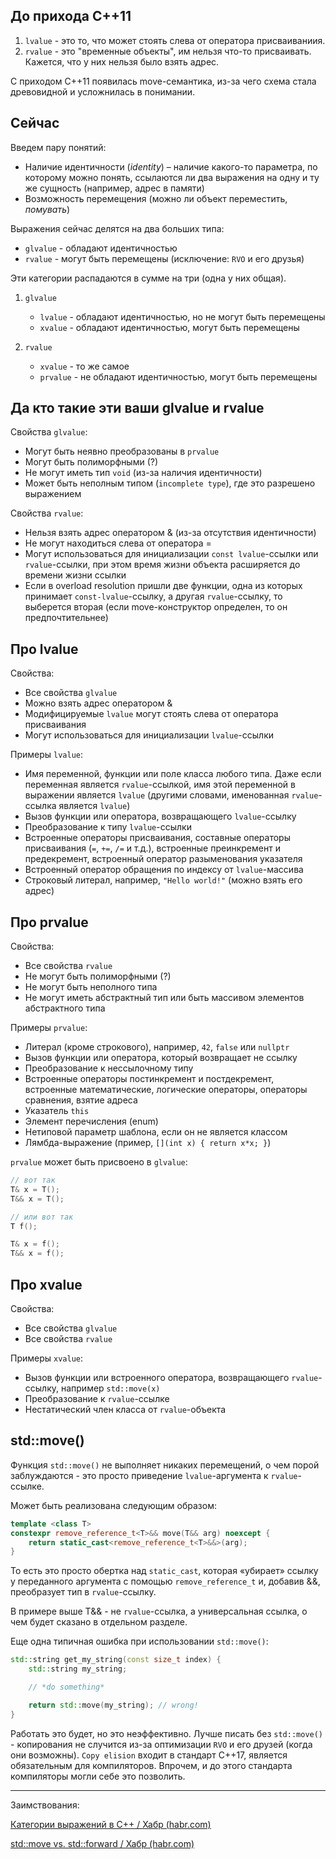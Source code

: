 ## До прихода C++11

1. `lvalue` - это то, что может стоять слева от оператора присваиваниия.
2. `rvalue` - это "временные объекты", им нельзя что-то присваивать. Кажется, что у них нельзя было взять адрес.

 С приходом C++11 появилась move-семантика, из-за чего схема стала древовидной и усложнилась в понимании.

 ## Сейчас

Введем пару понятий:

* Наличие идентичности (*identity*) – наличие какого-то параметра, по которому можно понять, ссылаются ли два выражения на одну и ту же сущность (например, адрес в памяти)
* Возможность перемещения (можно ли объект переместить, *помувать*)

 Выражения сейчас делятся на два больших типа:

 * `glvalue` - обладают идентичностью
 * `rvalue` - могут быть перемещены (исключение: `RVO` и его друзья)

 Эти категории распадаются в сумме на три (одна у них общая).

 1. `glvalue`
    * `lvalue` - обладают идентичностью, но не могут быть перемещены
    * `xvalue` - обладают идентичностью, могут быть перемещены

2. `rvalue`
    * `xvalue` - то же самое
    * `prvalue` - не обладают идентичностью, могут быть перемещены

## Да кто такие эти ваши glvalue и rvalue

Свойства `glvalue`:

* Могут быть неявно преобразованы в `prvalue`
* Могут быть полиморфными (?)
* Не могут иметь тип `void` (из-за наличия идентичности)
* Может быть неполным типом (`incomplete type`), где это разрешено выражением

Свойства `rvalue`:

* Нельзя взять адрес оператором & (из-за отсутствия идентичности)
* Не могут находиться слева от оператора =
* Могут использоваться для инициализации `const lvalue`-ссылки или `rvalue`-ссылки, при этом время жизни объекта расширяется до времени жизни ссылки
* Если в overload resolution пришли две функции, одна из которых принимает `const-lvalue`-ссылку, а другая `rvalue`-ссылку, то выберется вторая (если move-конструктор определен, то он предпочтительнее)

## Про lvalue

Свойства:

* Все свойства `glvalue`
* Можно взять адрес оператором &
* Модифицируемые `lvalue` могут стоять слева от оператора присваивания
* Могут использоваться для инициализации `lvalue`-ссылки

Примеры `lvalue`:

* Имя переменной, функции или поле класса любого типа. Даже если переменная является `rvalue`-ссылкой, имя этой переменной в выражении является `lvalue` (другими словами, именованная `rvalue`-ссылка является `lvalue`)
* Вызов функции или оператора, возвращающего `lvalue`-ссылку
* Преобразование к типу `lvalue`-ссылки
* Встроенные операторы присваивания, составные операторы присваивания (`=`, `+=`, `/=` и т.д.), встроенные преинкремент и предекремент, встроенный оператор разыменования указателя
* Встроенный оператор обращения по индексу от `lvalue`-массива
* Строковый литерал, например, `"Hello world!"` (можно взять его адрес)

## Про prvalue

Свойства:

* Все свойства `rvalue`
* Не могут быть полиморфными (?)
* Не могут быть неполного типа
* Не могут иметь абстрактный тип или быть массивом элементов абстрактного типа

Примеры `prvalue`:

* Литерал (кроме строкового), например, `42`, `false` или `nullptr`
* Вызов функции или оператора, который возвращает не ссылку
* Преобразование к нессылочному типу
* Встроенные операторы постинкремент и постдекремент, встроенные математические, логические операторы, операторы сравнения, взятие адреса
* Указатель `this`
* Элемент перечисления (enum)
* Нетиповой параметр шаблона, если он не является классом
* Лямбда-выражение (пример, `[](int x) { return x*x; }`)

`prvalue` может быть присвоено в `glvalue`:

```cpp
// вот так
T& x = T();
T&& x = T();

// или вот так
T f();

T& x = f();
T&& x = f();
```


## Про xvalue

Свойства:

* Все свойства `glvalue`
* Все свойства `rvalue`

Примеры `xvalue`:

* Вызов функции или встроенного оператора, возвращающего `rvalue`-ссылку, например `std::move(x)`
* Преобразование к `rvalue`-ссылке
* Нестатический член класса от `rvalue`-объекта

## std::move()

Функция `std::move()` не выполняет никаких перемещений, о чем порой заблуждаются - это просто приведение `lvalue`-аргумента к `rvalue`-ссылке.

Может быть реализована следующим образом:

```cpp
template <class T>
constexpr remove_reference_t<T>&& move(T&& arg) noexcept {
    return static_cast<remove_reference_t<T>&&>(arg);
}
```

То есть это просто обертка над `static_cast`, которая «убирает» ссылку у переданного аргумента с помощью `remove_reference_t` и, добавив &&, преобразует тип в `rvalue`-ссылку.

В примере выше T&& - не `rvalue`-ссылка, а универсальная ссылка, о чем будет сказано в отдельном разделе.

Еще одна типичная ошибка при использовании `std::move()`:

```cpp
std::string get_my_string(const size_t index) {
    std::string my_string;

    // *do something*

    return std::move(my_string); // wrong!
}
```

Работать это будет, но это неэффективно. Лучше писать без `std::move()` - копирования не случится из-за оптимизации `RVO` и его друзей (когда они возможны). `Copy elision` входит в стандарт С++17, является обязательным для компиляторов. Впрочем, и до этого стандарта компиляторы могли себе это позволить.

---

Заимствования:

[Категории выражений в C++ / Хабр (habr.com)](https://habr.com/ru/post/441742/)

[std::move vs. std::forward / Хабр (habr.com)](https://habr.com/ru/post/568306/)